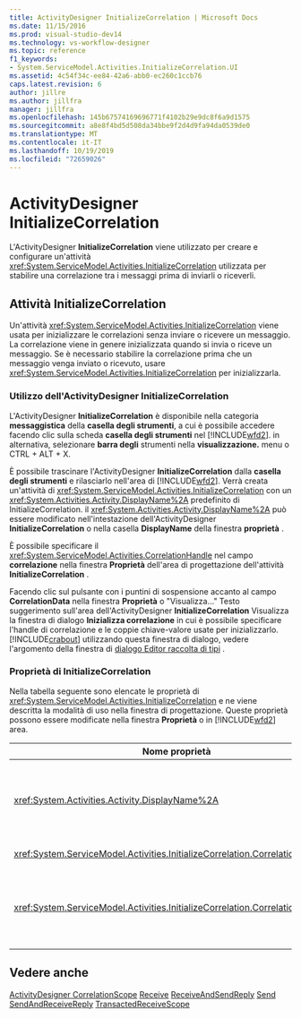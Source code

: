 ```yaml
---
title: ActivityDesigner InitializeCorrelation | Microsoft Docs
ms.date: 11/15/2016
ms.prod: visual-studio-dev14
ms.technology: vs-workflow-designer
ms.topic: reference
f1_keywords:
- System.ServiceModel.Activities.InitializeCorrelation.UI
ms.assetid: 4c54f34c-ee84-42a6-abb0-ec260c1ccb76
caps.latest.revision: 6
author: jillre
ms.author: jillfra
manager: jillfra
ms.openlocfilehash: 145b67574169696771f4102b29e9dc8f6a9d1575
ms.sourcegitcommit: a8e8f4bd5d508da34bbe9f2d4d9fa94da0539de0
ms.translationtype: MT
ms.contentlocale: it-IT
ms.lasthandoff: 10/19/2019
ms.locfileid: "72659026"
---
```

# <a name="initializecorrelation-activity-designer"></a>ActivityDesigner InitializeCorrelation
L'ActivityDesigner **InitializeCorrelation** viene utilizzato per creare e configurare un'attività <xref:System.ServiceModel.Activities.InitializeCorrelation> utilizzata per stabilire una correlazione tra i messaggi prima di inviarli o riceverli.

## <a name="the-initializecorrelation-activity"></a>Attività InitializeCorrelation
 Un'attività <xref:System.ServiceModel.Activities.InitializeCorrelation> viene usata per inizializzare le correlazioni senza inviare o ricevere un messaggio. La correlazione viene in genere inizializzata quando si invia o riceve un messaggio. Se è necessario stabilire la correlazione prima che un messaggio venga inviato o ricevuto, usare <xref:System.ServiceModel.Activities.InitializeCorrelation> per inizializzarla.

### <a name="using-the-initializecorrelation-activity-designer"></a>Utilizzo dell'ActivityDesigner InitializeCorrelation
 L'ActivityDesigner **InitializeCorrelation** è disponibile nella categoria **messaggistica** della **casella degli strumenti**, a cui è possibile accedere facendo clic sulla scheda **casella degli strumenti** nel [!INCLUDE[wfd2](../includes/wfd2-md.md)]. in alternativa, selezionare **barra degli** strumenti nella **visualizzazione.** menu o CTRL + ALT + X.

 È possibile trascinare l'ActivityDesigner **InitializeCorrelation** dalla **casella degli strumenti** e rilasciarlo nell'area di [!INCLUDE[wfd2](../includes/wfd2-md.md)]. Verrà creata un'attività di <xref:System.ServiceModel.Activities.InitializeCorrelation> con un <xref:System.Activities.Activity.DisplayName%2A> predefinito di InitializeCorrelation. il <xref:System.Activities.Activity.DisplayName%2A> può essere modificato nell'intestazione dell'ActivityDesigner **InitializeCorrelation** o nella casella **DisplayName** della finestra **proprietà** .

 È possibile specificare il <xref:System.ServiceModel.Activities.CorrelationHandle> nel campo **correlazione** nella finestra **Proprietà** dell'area di progettazione dell'attività **InitializeCorrelation** .

 Facendo clic sul pulsante con i puntini di sospensione accanto al campo **CorrelationData** nella finestra **Proprietà** o "Visualizza..." Testo suggerimento sull'area dell'ActivityDesigner **InitializeCorrelation** Visualizza la finestra di dialogo **Inizializza correlazione** in cui è possibile specificare l'handle di correlazione e le coppie chiave-valore usate per inizializzarlo. [!INCLUDE[crabout](../includes/crabout-md.md)] utilizzando questa finestra di dialogo, vedere l'argomento della finestra di [dialogo Editor raccolta di tipi](../workflow-designer/type-collection-editor-dialog-box.md) .

### <a name="the-initializecorrelation-properties"></a>Proprietà di InitializeCorrelation
 Nella tabella seguente sono elencate le proprietà di <xref:System.ServiceModel.Activities.InitializeCorrelation> e ne viene descritta la modalità di uso nella finestra di progettazione. Queste proprietà possono essere modificate nella finestra **Proprietà** o in [!INCLUDE[wfd2](../includes/wfd2-md.md)] area.

|Nome proprietà|Richiesto|Utilizzo|
|-------------------|--------------|-----------|
|<xref:System.Activities.Activity.DisplayName%2A>|False|Nome descrittivo dell'attività <xref:System.ServiceModel.Activities.InitializeCorrelation>. Il valore predefinito è InitializeCorrelation.<br /><br /> Sebbene non sia obbligatorio specificare un valore non predefinito per la proprietà descrittiva <xref:System.Activities.Activity.DisplayName%2A>, è consigliabile farlo.|
|<xref:System.ServiceModel.Activities.InitializeCorrelation.Correlation%2A>|False|<xref:System.ServiceModel.Activities.CorrelationHandle> usato per associare le attività del flusso di lavoro nella correlazione.|
|<xref:System.ServiceModel.Activities.InitializeCorrelation.CorrelationData%2A>|False|Dizionario dei dati di correlazione che mette in correlazione i messaggi all'istanza del flusso di lavoro.<br /><br /> Utilizzare la finestra di dialogo **Inizializza correlazione** per configurare la <xref:System.ServiceModel.Activities.InitializeCorrelation.CorrelationData%2A>. [!INCLUDE[crabout](../includes/crabout-md.md)] la finestra di dialogo Usa questa finestra di dialogo, vedere l'argomento della finestra di [dialogo Editor raccolta di tipi](../workflow-designer/type-collection-editor-dialog-box.md) .|

## <a name="see-also"></a>Vedere anche
 [ActivityDesigner CorrelationScope](../workflow-designer/correlationscope-activity-designer.md) [Receive](../workflow-designer/receive-activity-designer.md) [ReceiveAndSendReply](../workflow-designer/receiveandsendreply-template-designer.md) [Send](../workflow-designer/send-activity-designer.md) [SendAndReceiveReply](../workflow-designer/sendandreceivereply-template-designer.md) [TransactedReceiveScope](../workflow-designer/transactedreceivescope-activity-designer.md)